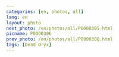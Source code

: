 ```yaml
---
categories: [en, photos, all]
lang: en
layout: photo
next_photo: /en/photos/all/P0000305.html
picname: P0000306
prev_photo: /en/photos/all/P0000308.html
tags: [Dead Oryx]
---
```

